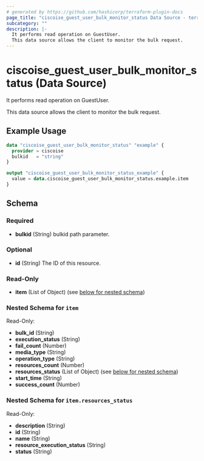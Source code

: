 ```yaml
---
# generated by https://github.com/hashicorp/terraform-plugin-docs
page_title: "ciscoise_guest_user_bulk_monitor_status Data Source - terraform-provider-ciscoise"
subcategory: ""
description: |-
  It performs read operation on GuestUser.
  This data source allows the client to monitor the bulk request.
---
```


# ciscoise_guest_user_bulk_monitor_status (Data Source)

It performs read operation on GuestUser.

This data source allows the client to monitor the bulk request.

## Example Usage

```terraform
data "ciscoise_guest_user_bulk_monitor_status" "example" {
  provider = ciscoise
  bulkid   = "string"
}

output "ciscoise_guest_user_bulk_monitor_status_example" {
  value = data.ciscoise_guest_user_bulk_monitor_status.example.item
}
```

<!-- schema generated by tfplugindocs -->
## Schema

### Required

- **bulkid** (String) bulkid path parameter.

### Optional

- **id** (String) The ID of this resource.

### Read-Only

- **item** (List of Object) (see [below for nested schema](#nestedatt--item))

<a id="nestedatt--item"></a>
### Nested Schema for `item`

Read-Only:

- **bulk_id** (String)
- **execution_status** (String)
- **fail_count** (Number)
- **media_type** (String)
- **operation_type** (String)
- **resources_count** (Number)
- **resources_status** (List of Object) (see [below for nested schema](#nestedobjatt--item--resources_status))
- **start_time** (String)
- **success_count** (Number)

<a id="nestedobjatt--item--resources_status"></a>
### Nested Schema for `item.resources_status`

Read-Only:

- **description** (String)
- **id** (String)
- **name** (String)
- **resource_execution_status** (String)
- **status** (String)


